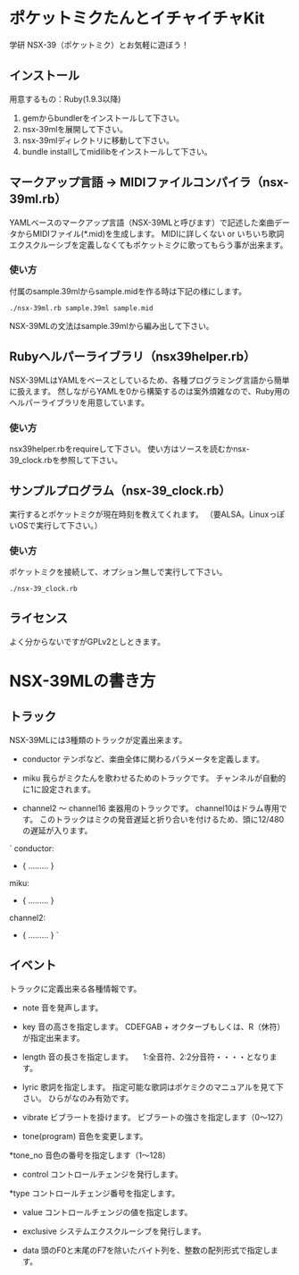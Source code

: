 ポケットミクたんとイチャイチャKit
========

学研 NSX-39（ポケットミク）とお気軽に遊ぼう！


## インストール

用意するもの：Ruby(1.9.3以降)

1. gemからbundlerをインストールして下さい。
2. nsx-39mlを展開して下さい。
3. nsx-39mlディレクトリに移動して下さい。
4. bundle installしてmidilibをインストールして下さい。


## マークアップ言語 -> MIDIファイルコンパイラ（nsx-39ml.rb）

YAMLベースのマークアップ言語（NSX-39MLと呼びます）で記述した楽曲データからMIDIファイル(*.mid)を生成します。
MIDIに詳しくない or いちいち歌詞エクスクルーシブを定義しなくてもポケットミクに歌ってもらう事が出来ます。


### 使い方

付属のsample.39mlからsample.midを作る時は下記の様にします。

`./nsx-39ml.rb sample.39ml sample.mid`

NSX-39MLの文法はsample.39mlから編み出して下さい。


## Rubyヘルパーライブラリ（nsx39helper.rb）

NSX-39MLはYAMLをベースとしているため、各種プログラミング言語から簡単に扱えます。
然しながらYAMLを0から構築するのは案外煩雑なので、Ruby用のヘルパーライブラリを用意しています。


### 使い方

nsx39helper.rbをrequireして下さい。
使い方はソースを読むかnsx-39_clock.rbを参照して下さい。


## サンプルプログラム（nsx-39_clock.rb）

実行するとポケットミクが現在時刻を教えてくれます。
（要ALSA。LinuxっぽいOSで実行して下さい。）


### 使い方

ポケットミクを接続して、オプション無しで実行して下さい。

`./nsx-39_clock.rb`


## ライセンス

よく分からないですがGPLv2としときます。


# NSX-39MLの書き方

## トラック

NSX-39MLには3種類のトラックが定義出来ます。

* conductor
テンポなど、楽曲全体に関わるパラメータを定義します。

* miku
我らがミクたんを歌わせるためのトラックです。
チャンネルが自動的に1に設定されます。

* channel2 〜 channel16
楽器用のトラックです。
channel10はドラム専用です。
このトラックはミクの発音遅延と折り合いを付けるため、頭に12/480の遅延が入ります。

`
conductor:
 - { ......... }

miku:
 - { ......... }

channel2:
 - { ......... }
`

## イベント

トラックに定義出来る各種情報です。

* note
音を発声します。

 * key
  音の高さを指定します。
  CDEFGAB + オクターブもしくは、R（休符）が指定出来ます。

 * length
  音の長さを指定します。
　1:全音符、2:2分音符・・・・となります。

 * lyric
  歌詞を指定します。
  指定可能な歌詞はポケミクのマニュアルを見て下さい。
  ひらがなのみ有効です。

 * vibrate
  ビブラートを掛けます。
  ビブラートの強さを指定します（0〜127）

* tone(program)
音色を変更します。

 *tone_no
  音色の番号を指定します（1〜128）

* control
コントロールチェンジを発行します。

 *type
  コントロールチェンジ番号を指定します。

 * value
  コントロールチェンジの値を指定します。

* exclusive
システムエクスクルーシブを発行します。

 * data
  頭のF0と末尾のF7を除いたバイト列を、整数の配列形式で指定します。

